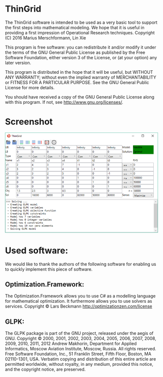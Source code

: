# ThinGrid
The ThinGrid software is intended to be used as a very basic tool to support the first steps into mathematical modeling. We hope that it is useful in providing a first impression of Operational Research techniques.
Copyright (C) 2016 Marius Merschformann, Lin Xie

This program is free software: you can redistribute it and/or modify
it under the terms of the GNU General Public License as published by
the Free Software Foundation, either version 3 of the License, or
(at your option) any later version.

This program is distributed in the hope that it will be useful,
but WITHOUT ANY WARRANTY; without even the implied warranty of
MERCHANTABILITY or FITNESS FOR A PARTICULAR PURPOSE.  See the
GNU General Public License for more details.

You should have received a copy of the GNU General Public License
along with this program.  If not, see <http://www.gnu.org/licenses/>.

# Screenshot

![Screenshot](Material/Screenshots/preview1.png)

# Used software:
We would like to thank the authors of the following software for enabling us to quickly implement this piece of software.
## Optimization.Framework: ##
The Optimization.Framework allows you to use C# as a modelling language for mathematical optimization. It furthermore allows you to use solvers as services.
Copyright © Lars Beckmann
http://optimizationzen.com/license
## GLPK: ##
The GLPK package is part of the GNU project, released under the aegis of GNU.
Copyright © 2000, 2001, 2002, 2003, 2004, 2005, 2006, 2007, 2008, 2009, 2010, 2011, 2012 Andrew Makhorin, Department for Applied Informatics, Moscow Aviation Institute, Moscow, Russia. All rights reserved.
Free Software Foundation, Inc., 51 Franklin Street, Fifth Floor, Boston, MA 02110-1301, USA.
Verbatim copying and distribution of this entire article are permitted worldwide, without royalty, in any medium, provided this notice, and the copyright notice, are preserved.
